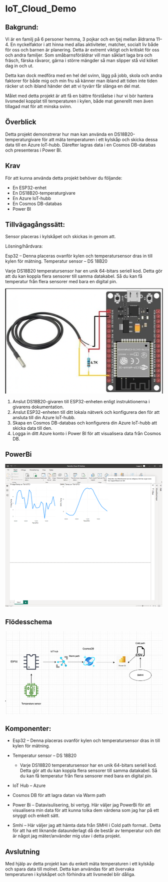 # IoT_Cloud_Demo
## Bakgrund:

Vi är en familj på 6 personer hemma, 3 pojkar och en tjej mellan åldrarna 11–4.
En nyckelfaktor i att hinna med allas aktiviteter, matcher, socialt liv både för oss och barnen är planering. Detta är extremt viktigt och kritiskt för oss och andra familjer. Som småbarnsföräldrar vill man såklart laga bra och fräsch, färska råvaror, gärna i större mängder så man slipper stå vid köket dag in och ut. 

Detta kan dock medföra med en hel del svinn, lägg på jobb, skola och andra faktorer för både mig och min fru så känner man ibland att tiden inte tiden räcker ut och ibland händer det att vi tyvärr får slänga en del mat. 

Målet med detta projekt är att få en bättre förståelse i hur vi bör hantera livsmedel kopplat till temperaturen i kylen, både mat generellt men även tillagad mat för att minska svinn.

## Överblick
Detta projekt demonstrerar hur man kan använda en DS18B20-temperaturgivare för att mäta temperaturen i ett kylskåp och skicka dessa data till en Azure IoT-hubb. Därefter lagras data i en Cosmos DB-databas och presenteras i Power BI.

## Krav
För att kunna använda detta projekt behöver du följande:

- En ESP32-enhet
- En DS18B20-temperaturgivare
- En Azure IoT-hubb
- En Cosmos DB-databas
- Power BI

## Tillvägagångssätt:
Sensor placeras i kylskåpet och skickas in genom att. 


Lösning/hårdvara:

Esp32 – Denna placeras ovanför kylen och temperatursensor dras in till kylen för mätning.
Temperatur sensor – DS 18B20 

Varje DS18B20 temperatursensor har en unik 64-bitars seriell kod. Detta gör att du kan koppla flera sensorer till samma datakabel. Så du kan få temperatur från flera sensorer med bara en digital pin.

<img src="esp32.png" width="600"/>
	
1. Anslut DS18B20-givaren till ESP32-enheten enligt instruktionerna i givarens dokumentation.
2. Anslut ESP32-enheten till ditt lokala nätverk och konfigurera den för att ansluta till din Azure IoT-hubb.
3. Skapa en Cosmos DB-databas och konfigurera din Azure IoT-hubb att skicka data till den.
4. Logga in ditt Azure konto i Power BI för att visualisera data från Cosmos DB.

## PowerBi

<img src="powerBi.png" width="600"/>


## Flödesschema

<img src="flowchart.png" width="600"/>
 

## Komponenter:

- Esp32 – Denna placeras ovanför kylen och temperatursensor dras in till kylen för mätning.

- Temperatur sensor – DS 18B20 

    - Varje DS18B20 temperatursensor har en unik 64-bitars seriell kod. Detta gör att du kan koppla flera sensorer till samma datakabel. Så du kan få temperatur från flera sensorer med bara en digital pin.

- IoT Hub – Azure

- Cosmos DB för att lagra datan via Warm path

- Power Bi – Datavisulisering, bi vertyg. Här väljer jag PowerBi för att visualisera min data för att kunna tolka dem värdena som jag har på ett snyggt och enkelt sätt.

- Smhi – Här väljer jag att hämta data från SMHI i Cold path format.. Detta för att ha ett liknande dataunderlagt då de består av temperatur och det är något jag mäter/använder mig utav i detta projekt.


## Avslutning
Med hjälp av detta projekt kan du enkelt mäta temperaturen i ett kylskåp och spara data till molnet. Detta kan användas för att övervaka temperaturen i kylskåpet och förhindra att livsmedel blir dåliga.
